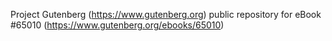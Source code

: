 Project Gutenberg (https://www.gutenberg.org) public repository for
eBook #65010 (https://www.gutenberg.org/ebooks/65010)
